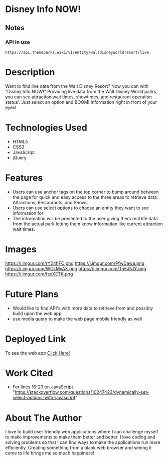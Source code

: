 # Disney Info NOW!

## Notes

### API in use

```
https://api.themeparks.wiki/v1/entity/waltdisneyworldresort/live
```

# Description
Want to find live data from the Walt Disney Resort? Now you can with "Disney Info NOW!" Providing live data from the Walt Disney World parks, you can see attraction wait times, showtimes, and restaurant operation status'. Just select an option and BOOM! Information right in front of your eyes!

# Technologies Used

* HTML5
* CSS3
* JavaScript
* jQuery

# Features

* Users can use anchor tags on the top corner to bump around between the page for quick and easy access to the three areas to retrieve data: Attractions, Restaurants, and Shows
* Users can use select options to choose an entity they want to see information for 
* The information will be presented to the user giving them real life data from the actual park letting them know information like current attraction wait times.

# Images
https://i.imgur.com/rY24hFO.png
https://i.imgur.com/PfwDawa.png
https://i.imgur.com/WCkMvAX.png
https://i.imgur.com/TgEJNtY.png
https://i.imgur.com/fsoXETK.png

# Future Plans
* Would like to find API's with more data to retrieve from and possibly build upon the web app
* use media query to make the web page mobile friendly as well 

# Deployed Link
To see the web app <a href="https://bucolic-lolly-a52d30.netlify.app">Click Here!<a>

# Work Cited
  * For lines 16-23 on JavaScript- "https://stackoverflow.com/questions/10247423/dynamically-set-select-options-with-javascript"

# About The Author
I love to build user friendly web applications where I can challenge myself to make improvements to make them better and better. I love coding and solving problems so that I can find ways to make the applications run more efficiently. Creating something from a blank web browser and seeing it come to life brings me so much happiness! 
